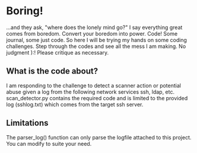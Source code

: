 # Boring!
...and they ask, "where does the lonely mind go?" I say everything great comes from boredom. Convert your boredom into power. Code! Some journal, some just code. So here I will be trying my hands on some coding challenges. Step through the codes and see all the mess I am making. No judgment ):! Please critique as necessary.

What is the code about?
-----------------------

I am responding to the challenge to detect a scanner action or potential abuse given a log from the following network services ssh, ldap, etc. scan_detector.py contains the required code and is limited to the provided log (sshlog.txt) which comes from the target ssh server. 

Limitations
------------
The parser_log() function can only parse the logfile attached to this project. You can modify to suite your need.
